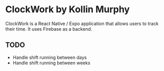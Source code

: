 # ClockWork by Kollin Murphy

ClockWork is a React Native / Expo application that allows users to track their time. It uses Firebase as a backend.

## TODO

- Handle shift running between days
- Handle shift running between weeks
